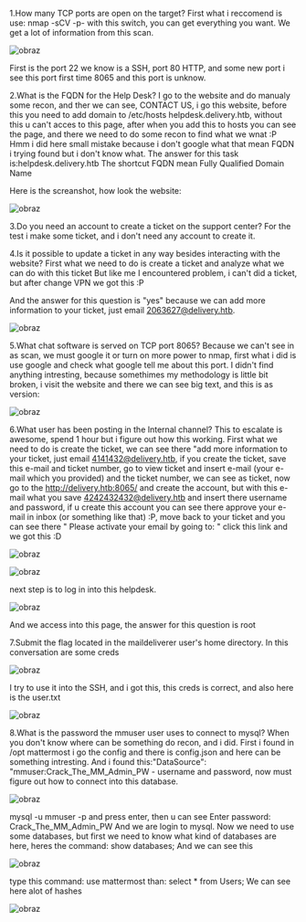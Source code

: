 1.How many TCP ports are open on the target?
First what i reccomend is use: nmap -sCV -p- <IP> with this switch, you can get everything you want.
We get a lot of information from this scan.

![obraz](https://github.com/Anogota/Delivery/assets/143951834/c3ac5c8b-3c65-4955-aad4-f4cfb54c4b87)

First is the port 22 we know is a SSH, port 80 HTTP, and some new port i see this port first time 8065 and this port is unknow.

2.What is the FQDN for the Help Desk?
I go to the website and do manualy some recon, and ther we can see, CONTACT US, i go this website, before this you need to add domain to /etc/hosts helpdesk.delivery.htb, without this u can't acces to this page, after when you add this to hosts you can see the page, and there we need to do some recon to find what we wnat :P Hmm i did here small mistake because i don't google what that mean FQDN i trying found but i don't know what. The answer for this task is:helpdesk.delivery.htb
The shortcut FQDN mean Fully Qualified Domain Name

Here is the screanshot, how look the website:

![obraz](https://github.com/Anogota/Delivery/assets/143951834/03d64b91-d915-4c62-b4f5-4d7f205d7950)

3.Do you need an account to create a ticket on the support center?
For the test i make some ticket, and i don't need any account to create it.

4.Is it possible to update a ticket in any way besides interacting with the website?
First what we need to do is create a ticket and analyze what we can do with this ticket
But like me I encountered problem, i can't did a ticket, but after change VPN we got this :P

And the answer for this question is "yes" because we can add more information to your ticket, just email 2063627@delivery.htb.

![obraz](https://github.com/Anogota/Delivery/assets/143951834/b54dbae0-38a6-459e-b868-96da5cc68d44)

5.What chat software is served on TCP port 8065?
Because we can't see in as scan, we must google it or turn on more power to nmap, first what i did is use google and check what google tell me about this port.
I didn't find anything intresting, because somethimes my methodology is little bit broken, i visit the website and there we can see big text, and this is as version:

![obraz](https://github.com/Anogota/Delivery/assets/143951834/8d71dc68-daf3-453e-926f-9f15043918ab)
 
6.What user has been posting in the Internal channel?
This to escalate is awesome, spend 1 hour but i figure out how this working.
First what we need to do is create the ticket, we can see there "add more information to your ticket, just email 4141432@delivery.htb, if you create the ticket, save this e-mail and ticket number, go to view ticket and insert e-mail (your e-mail which you provided) and the ticket number, we can see as ticket, now go to the http://delivery.htb:8065/ and create the account, but with this e-mail what you save 4242432432@delivery.htb and insert there username and password, if u create this account you can see there approve your e-mail in inbox (or something like that) :P, move back to your ticket and you can see there " Please activate your email by going to: <link> " click this link and we got this :D 

![obraz](https://github.com/Anogota/Delivery/assets/143951834/983005a1-cafd-489a-bea6-4791b17a134f)
 
![obraz](https://github.com/Anogota/Delivery/assets/143951834/acb5a9c8-d60b-42bc-b134-6fd2c6e0d84b)

next step is to log in into this helpdesk.

![obraz](https://github.com/Anogota/Delivery/assets/143951834/ecc2ff98-59c7-4af6-8d33-73677dc769e1)

And we access into this page, the answer for this question is root

7.Submit the flag located in the maildeliverer user's home directory.
In this conversation are some creds

![obraz](https://github.com/Anogota/Delivery/assets/143951834/41bc3d19-2fe4-438e-bcbe-72e13c9c2e77)

I try to use it into the SSH, and i got this, this creds is correct, and also here is the user.txt

![obraz](https://github.com/Anogota/Delivery/assets/143951834/ca6311ea-32e6-4d88-91b3-eaa29f32979e)

8.What is the password the mmuser user uses to connect to mysql?
When you don't know where can be something do recon, and i did. First i found in /opt mattermost i go the config and there is config.json and here can be something intresting.
And i found this:"DataSource": "mmuser:Crack_The_MM_Admin_PW  - username and password, now must figure out how to connect into this database.

![obraz](https://github.com/Anogota/Delivery/assets/143951834/b16eb867-03dd-402b-a65c-fd7a87c2560e)

mysql -u mmuser -p and press enter, then u can see Enter password: Crack_The_MM_Admin_PW
And we are login to mysql.
Now we need to use some databases, but first we need to know what kind of databases are here, heres the command: show databases;
And we can see this

![obraz](https://github.com/Anogota/Delivery/assets/143951834/812e7cd7-e55e-4d5e-94b9-89728cb44559)

type this command: use mattermost  than: select * from Users;
We can see here alot of hashes 

![obraz](https://github.com/Anogota/Delivery/assets/143951834/7aa8a979-ff95-45ac-824a-71635c697ec4)
